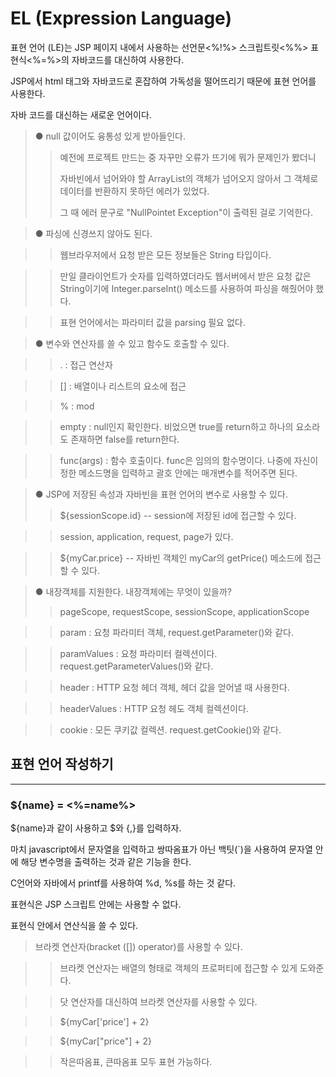 EL (Expression Language)
====================



표현 언어 (LE)는 JSP 페이지 내에서 사용하는 선언문<%!%> 스크립트릿<%%> 표현식<%=%>의 자바코드를 대신하여 사용한다.



JSP에서 html 태그와 자바코드로 혼잡하여 가독성을 떨어뜨리기 때문에 표현 언어를 사용한다.



자바 코드를 대신하는 새로운 언어이다.



> ● null 값이어도 융통성 있게 받아들인다.
>   > 예전에 프로젝트 만드는 중 자꾸만 오류가 뜨기에 뭐가 문제인가 봤더니
>   >
>   >
>   >
>   > 자바빈에서 넘어와야 할 ArrayList의 객체가 넘어오지 않아서 그 객체로 데이터를 반환하지 못하던 에러가 있었다.
>   >
>   >
>   >
>   > 그 때 에러 문구로 "NullPointet Exception"이 출력된 걸로 기억한다.



> ● 파싱에 신경쓰지 않아도 된다.



>   > 웹브라우저에서 요청 받은 모든 정보들은 String 타입이다.



>   > 만일 클라이언트가 숫자를 입력하였더라도 웹서버에서 받은 요청 값은 String이기에 Integer.parseInt() 메소드를 사용하여 파싱을 해줬어야 했다.



>   > 표현 언어에서는 파라미터 값을 parsing 필요 없다.



> ● 변수와 연산자를 쓸 수 있고 함수도 호출할 수 있다.



>   > . : 접근 연산자



>   > [] : 배열이나 리스트의 요소에 접근



>   > % : mod



>   > empty : null인지 확인한다. 비었으면 true를 return하고 하나의 요소라도 존재하면 false를 return한다.



>   > func(args) : 함수 호출이다. func은 임의의 함수명이다. 나중에 자신이 정한 메소드명을 입력하고 괄호 안에는 매개변수를 적어주면 된다.




> ● JSP에 저장된 속성과 자바빈을 표현 언어의 변수로 사용할 수 있다.
>   > ${sessionScope.id} -- session에 저장된 id에 접근할 수 있다.



>   > session, application, request, page가 있다.



>   > ${myCar.price} -- 자바빈 객체인 myCar의 getPrice() 메소드에 접근할 수 있다.



> ● 내장객체를 지원한다. 내장객체에는 무엇이 있을까?
>   > pageScope, requestScope, sessionScope, applicationScope



>   > param : 요청 파라미터 객체, request.getParameter()와 같다.



>   > paramValues : 요청 파라미터 컬렉션이다. request.getParameterValues()와 같다.



>   > header : HTTP 요청 헤더 객체, 헤더 값을 얻어낼 때 사용한다.



>   > headerValues : HTTP 요청 헤도 객체 컬렉션이다.



>   > cookie : 모든 쿠키값 컬렉션. request.getCookie()와 같다.



## 표현 언어 작성하기
--------------------------



### ${name} = <%=name%>



${name}과 같이 사용하고 $와 {,}를 입력하자. 



마치 javascript에서 문자열을 입력하고 쌍따옴표가 아닌 백팃(`)을 사용하여 문자열 안에 해당 변수명을 출력하는 것과 같은 기능을 한다.



C언어와 자바에서 printf를 사용하여 %d, %s를 하는 것 같다.



표현식은 JSP 스크립트 안에는 사용할 수 없다.



표현식 안에서 연산식을 쓸 수 있다.



> 브라켓 연산자(bracket ([]) operator)를 사용할 수 있다.



>   > 브라켓 연산자는 배열의 형태로 객체의 프로퍼티에 접근할 수 있게 도와준다.



>   > 닷 연산자를 대신하여 브라켓 연산자를 사용할 수 있다.



>   > ${myCar['price'] + 2}



>   > ${myCar["price"] + 2}



>   > 작은따옴표, 큰따옴표 모두 표현 가능하다.